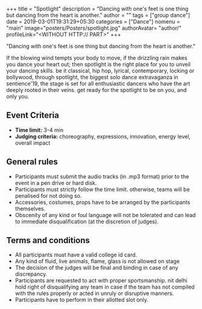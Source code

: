 +++
title = "Spotlight"
description = "Dancing with one's feet is one thing but dancing from the heart is another."
author = ""
tags = ["group dance"]
date = 2019-03-01T19:31:29+05:30
categories = ["Dance"]
nomenu = "main"
image="posters/Posters/spotlight.jpg"
authorAvatar= "author/<YOUR AVATAR>"
profileLink="<WITHOUT HTTP:// PART>"
+++

"Dancing with one's feet is one thing but dancing from the heart is
another."

If the blowing wind tempts your body to move, if the drizzling
rain makes you dance your heart out; then spotlight is the right place
for you to unveil your dancing skills. be it classical, hip hop,
lyrical, contemporary, locking or bollywood, through spotlight, the
biggest solo dance extravaganza in sentience'19, the stage is set for
all enthusiastic dancers who have the art deeply rooted in their veins.
get ready for the spotlight to be on you, and only you.

## Event Criteria

- **Time limit:** 3-4 min
- **Judging criteria:** choreography, expressions, innovation, energy
level, overall impact

## General rules

-   Participants must submit the audio tracks (in .mp3 format) prior to the event in a pen drive or hard disk.
-   Participants must strictly follow the time limit. otherwise, teams will be penalised for not doing so.
-   Accessories, costumes, props have to be arranged by the participants themselves.
-   Obscenity of any kind or foul language will not be tolerated and can lead to immediate disqualification (at the discretion of judges).

## Terms and conditions

-   All participants must have a valid college id card.
-   Any kind of fluid, live animals, flame, glass is not allowed on stage
-   The decision of the judges will be final and binding in case of any discrepancy.
-   Participants are requested to act with proper sportsmanship. nit delhi hold right of disqualifying any team in case if the team has not compiled with the rules properly or acted in unruly or disruptive manners.
-   Participants have to perform in their allotted slot only.


